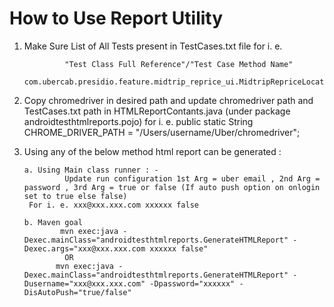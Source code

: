 # How to Use Report Utility 
1. Make Sure List of All Tests present in TestCases.txt file for i. e.


                "Test Class Full Reference"/"Test Case Method Name"
                com.ubercab.presidio.feature.midtrip_reprice_ui.MidtripRepriceLocationInsideOutsideThresholdTest/midtriprepricing_whenChangeDestinationOutsideThreshold_shouldShowSurge

2. Copy chromedriver in desired path and update chromedriver path and TestCases.txt path in HTMLReportContants.java (under package androidtesthtmlreports.pojo)
        for i. e.  public static String CHROME_DRIVER_PATH = "/Users/username/Uber/chromedriver";
3. Using any of the below method html report can be generated :
       
       a. Using Main class runner : - 
                Update run configuration 1st Arg = uber email , 2nd Arg = password , 3rd Arg = true or false (If auto push option on onlogin set to true else false)
        For i. e. xxx@xxx.xxx.com xxxxxx false
        
       b. Maven goal 
               mvn exec:java -Dexec.mainClass="androidtesthtmlreports.GenerateHTMLReport" -Dexec.args="xxx@xxx.xxx.com xxxxxx false"  
                OR
              mvn exec:java -Dexec.mainClass="androidtesthtmlreports.GenerateHTMLReport" -Dusername="xxx@xxx.xxx.com" -Dpassword="xxxxxx" -DisAutoPush="true/false"
